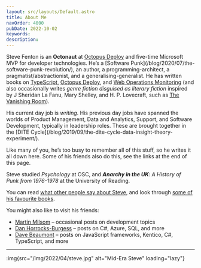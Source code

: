 ```yaml
---
layout: src/layouts/Default.astro
title: About Me
navOrder: 4000
pubDate: 2022-10-02
keywords: 
description: 
---
```


Steve Fenton is an **Octonaut** at [Octopus Deploy](https://www.octopus.com/) and five-time Microsoft MVP for developer technologies. He’s a [Software Punk]\(/blog/2020/07/the-software-punk-revolution/), an author, a programming-architect, a pragmatist/abstractionist, and a generalising-generalist. He has written books on [TypeScript](/publications/pro-typescript/), [Octopus Deploy](/publications/exploring-octopus-deploy/), and [Web Operations Monitoring](/publications/web-ops-dashboards-monitoring-and-alerting/) (and also occasionally writes *genre fiction disguised as literary fiction* inspired by J Sheridan La Fanu, Mary Shelley, and H. P. Lovecraft, such as [The Vanishing Room](https://smfenton.uk/the-vanishing-room/)).

His current day job is *writing*. His previous day jobs have spanned the worlds of Product Management, Data and Analytics, Support, and Software Development, typically in leadership roles. These are brought together in the [DITE Cycle]\(/blog/2019/09/the-dite-cycle-data-insight-theory-experiment/).

Like many of you, he’s too busy to remember all of this stuff, so he writes it all down here. Some of his friends also do this, see the links at the end of this page.

Steve studied *Psychology* at OSC, and ***Anarchy in the UK**: A History of Punk from 1976-1978* at the University of Reading.

You can read [what other people say about Steve](/about-me/press/), and look through [some of his favourite books](/about-me/recommended-reading/).

You might also like to visit his friends:

- [Martin Milsom](https://martinmilsom.co.uk/) – occasional posts on development topics
- [Dan Horrocks-Burgess](https://www.danhb.co.uk/) – posts on C#, Azure, SQL, and more
- [Dave Beaumont](https://www.dave-beaumont.co.uk/) – posts on JavaScript frameworks, Kentico, C#, TypeScript, and more

- - - - - -

:img{src="/img/2022/04/steve.jpg" alt="Mid-Era Steve" loading="lazy"}
